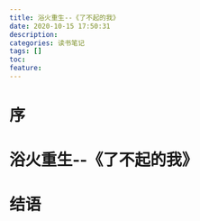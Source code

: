 ```yaml
---
title: 浴火重生--《了不起的我》
date: 2020-10-15 17:50:31
description: 
categories: 读书笔记
tags: [] 
toc: 
feature: 
---
```


# 序
<!-- more -->

# 浴火重生--《了不起的我》

# 结语
